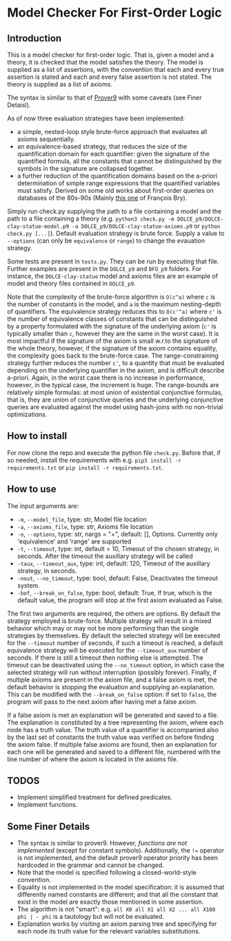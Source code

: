 # Model Checker For First-Order Logic
## Introduction
This is a model checker for first-order logic. That is, given a model and a theory, it is checked that the model satisfies the theory. 
The model is supplied as a list of assertions, with the convention that each and every true assertion is stated and each and every false assertion is not stated. 
The theory is supplied as a list of axioms. 

The syntax is similar to that of [Prover9](https://www.cs.unm.edu/~mccune/mace4/) with some caveats (see Finer Detaisl).

As of now three evaluation strategies have been implemented: 
- a simple, nested-loop style brute-force approach that evaluates all axioms sequentially.
- an equivalence-based strategy, that reduces the size of the quantification domain for each quantifier: given the signature of the quantified formula, all the constants that cannot be distinguished by the symbols in the signature are collapsed together. 
- a further reduction of the quantification domains based on the a-priori determination of simple range expressions that the quantified variables must satisfy. Derived on some old works about first-order queries on databases of the 80s-90s (Mainly [this one](https://link.springer.com/chapter/10.1007/3-540-51251-9_8) of François Bry). 

Simply run check.py supplying the path to a file containing a model and the path to a file containing a theory (e.g. `python3 check.py -m DOLCE_p9/DOLCE-clay-statue-model.p9 -a DOLCE_p9/DOLCE-clay-statue-axioms.p9` or `python check.py [...]`). 
Default evaluation strategy is brute force. Supply a value to `--options` (can only be `equivalence` or `range`) to change the evauation strategy. 

Some tests are present in `tests.py`. They can be run by executing that file. 
Further examples are present in the `DOLCE_p9` and `BFO_p9` folders. For instance, the `DOLCE-clay-statue` model and axioms files are an example of model and theory files contained in `DOLCE_p9`. 

Note that the complexity of the brute-force algorithm is `O(c^a)` where `c` is the number of constants in the model, and `a` is the maximum nesting-depth of quantifiers. 
The equivalence strategy reduces this to `O(c'^a)` where `c'` is the number of equivalence classes of constants that can be distinguished by a property formulated with the signature of the underlying axiom (`c'` is typically smaller than `c`, however they are the same in the worst case). It is most impactful if the signature of the axiom is small w.r.to the signature of the whole theory, however, if the signature of the axiom contains equality, the complexity goes back to the brute-force case. 
The range-constraining strategy further reduces the number `c'`, to a quantity that must be evaluated depending on the underlying quantifier in the axiom, and is difficult describe a-priori. Again, in the worst case there is no increase in performance, however, in the typical case, the increment is huge. The range-bounds are relatively simple formulas: at most union of existential conjunctive formulas, that is, they are union of conjunctive queries and the underlying conjunctive queries are evaluated against the model using hash-joins with no non-trivial optimizations. 

## How to install
For now clone the repo and execute the python file `check.py`. 
Before that, if so needed, install the requirements with e.g. `pip3 install -r requirements.txt` or `pip install -r requirements.txt`. 

## How to use
The input arguments are:
- `-m`, `--model_file`, type: str, Model file location
- `-a`, `--axioms_file`, type: str, Axioms file location
- `-o`, `--options`, type: str, nargs = "+", default: [], Options. Currently only 'equivalence' and 'range' are supported
- `-t`, `--timeout`, type: int, default = 10, Timeout of the chosen strategy, in seconds. After the timeout the auxillary strategy will be called
- `-taux`, `--timeout_aux`, type: int, default: 120, Timeout of the auxillary strategy, in seconds.
- `-nout`, `--no_timeout`, type: bool, default: False, Deactivates the timeout system.
- `-bof`, `--break_on_false`, type: bool, default: True, If true, which is the default value, the program will stop at the first axiom evaluated as False.

The first two arguments are required, the others are options. By default the strategy employed is brute-force. Multiple strategy will result in a mixed behavior which may or may not be more performing than the single strategies by themselves. By default the selected strategy will be executed for the `--timeout` number of seconds, if such a timeout is reached, a default equivalence strategy will be executed for the `--timeout_aux` number of seconds. If there is still a timeout then nothing else is attempted. 
The timeout can be deactivated using the `--no_timeout` option, in which case the selected strategy will run without interruption (possibly forever).
Finally, if multiple axioms are present in the axiom file, and a false axiom is met, the default behavior is stopping the evaluation and supplying an explanation. This can be modified with the `--break_on_false` option: if set to `false`, the program will pass to the next axiom after having met a false axiom.

If a false axiom is met an explanation will be generated and saved to a file. The explanation is constituted by a tree representing the axiom, where each node has a truth value. The truth value of a quantifier is accompanied also by the last set of constants the truth value was verified on before finding the axiom false. 
If multiple false axioms are found, then an explanation for each one will be generated and saved to a different file, numbered with the line number of where the axiom is located in the axioms file. 

## TODOS
- Implement simplified treatment for defined predicates.
- Implement functions.

## Some Finer Details
- The syntax is similar to prover9. However, *functions are not implemented* (except for constant symbols). Additionally, the `!=` operator is not implemented, and the default prover9 operator priority has been hardcoded in the grammar and cannot be changed. 
- Note that the model is specified following a closed-world-style convention. 
- Equality is not implemented in the model specification: it is assumed that differently named constants are different; and that all the constant that exist in the model are exactly those mentioned in some assertion.  
- The algorithm is not "smart": e.g. `all X0 all X1 all X2 ... all X100 phi | - phi` is a tautology but will not be evaluated.
- Explanation works by visiting an axiom parsing tree and specifying for each node its truth value for the relevant variables substitutions. 
